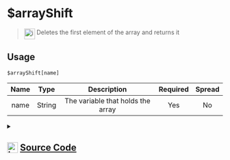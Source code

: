# $arrayShift
> <img align="top" src="https://upload.wikimedia.org/wikipedia/commons/thumb/e/e4/Infobox_info_icon.svg/160px-Infobox_info_icon.svg.png?20150409153300" alt="image" width="25" height="auto"> Deletes the first element of the array and returns it
## Usage
```
$arrayShift[name]
```
| Name | Type | Description | Required | Spread
| :---: | :---: | :---: | :---: | :---: |
name | String | The variable that holds the array | Yes | No
<details>
<summary>
    
## <img align="top" src="https://cdn4.iconfinder.com/data/icons/iconsimple-logotypes/512/github-512.png" alt="image" width="25" height="auto">  [Source Code](https://github.com/tryforge/ForgeScript-V2/blob/main/src/native/arrayShift.ts)
    
</summary>
    
```ts
import { ArgType, NativeFunction, Return } from "../structures"

export default new NativeFunction({
    name: "$arrayShift",
    version: "1.0.0",
    description: "Deletes the first element of the array and returns it",
    unwrap: true,
    args: [
        {
            name: "name",
            description: "The variable that holds the array",
            rest: false,
            required: true,
            type: ArgType.String,
        },
    ],
    brackets: true,
    execute(ctx, [name]) {
        const arr = ctx.getEnvironmentKey(name)
        if (Array.isArray(arr)) return Return.success(arr.shift())
        return Return.success()
    },
})

```
    
</details>